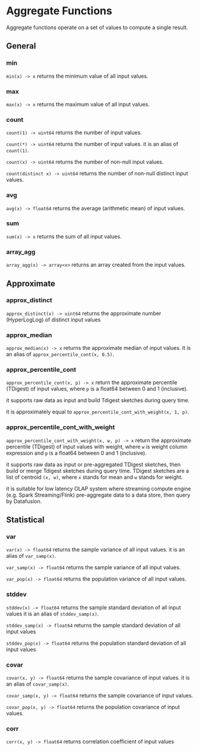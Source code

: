 # Aggregate Functions

Aggregate functions operate on a set of values to compute a single result.

## General

### min
`min(x) -> x` returns the minimum value of all input values.

### max
`max(x) -> x` returns the maximum value of all input values.

### count
`count(1) -> uint64` returns the number of input values.

`count(*) -> uint64` returns the number of input values. it is an alias of `count(1)`.

`count(x) -> uint64` returns the number of non-null input values.

`count(distinct x) -> uint64` returns the number of non-null distinct input values.

### avg
`avg(x) -> float64` returns the average (arithmetic mean) of input values.

### sum
`sum(x) -> x` returns the sum of all input values.

### array_agg
`array_agg(x) -> array<x>` returns an array created from the input values.

## Approximate

### approx_distinct
`approx_distinct(x) -> uint64` returns the approximate number (HyperLogLog) of distinct input values

### approx_median
`approx_median(x) -> x` returns the approximate median of input values. it is an alias of `approx_percentile_cont(x, 0.5)`.

### approx_percentile_cont
`approx_percentile_cont(x, p) -> x` return the approximate percentile (TDigest) of input values, where `p` is a float64 between 0 and 1 (inclusive).

it supports raw data as input and build Tdigest sketches during query time.

it is approximately equal to `approx_percentile_cont_with_weight(x, 1, p)`.

### approx_percentile_cont_with_weight
`approx_percentile_cont_with_weight(x, w, p) -> x` return the approximate percentile (TDigest) of input values with weight, where `w` is weight column expression and `p` is a float64 between 0 and 1 (inclusive).

it supports raw data as input or pre-aggregated TDigest sketches, then build or merge Tdigest sketches during query time. TDigest sketches are a list of centroid `(x, w)`, where `x` stands for mean and `w` stands for weight.

it is suitable for low latency OLAP system where streaming compute engine (e.g. Spark Streaming/Flink) pre-aggregate data to a data store, then query by Datafusion.

## Statistical

### var
`var(x) -> float64` returns the sample variance of all input values. it is an alias of `var_samp(x)`.

`var_samp(x) -> float64` returns the sample variance of all input values.

`var_pop(x) -> float64` returns the population variance of all input values.

### stddev
`stddev(x) -> float64` returns the sample standard deviation of all input values it is an alias of `stddev_samp(x)`.

`stddev_samp(x) -> float64` returns the sample standard deviation of all input values

`stddev_pop(x) -> float64` returns the population standard deviation of all input values

### covar
`covar(x, y) -> float64` returns the sample covariance of input values. it is an alias of `covar_samp(x)`.

`covar_samp(x, y) -> float64` returns the sample covariance of input values.

`covar_pop(x, y) -> float64` returns the population covariance of input values.

### corr
`corr(x, y) -> float64` returns correlation coefficient of input values
